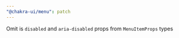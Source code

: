 ```yaml
---
"@chakra-ui/menu": patch
---
```


Omit is `disabled` and `aria-disabled` props from `MenuItemProps` types
